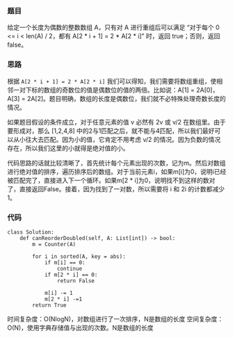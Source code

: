 ### 题目

给定一个长度为偶数的整数数组 A，只有对 A 进行重组后可以满足 “对于每个 0 <= i < len(A) / 2，都有 A[2 * i + 1] = 2 * A[2 * i]” 时，返回 true；否则，返回 false。

### 思路

根据 `A[2 * i + 1] = 2 * A[2 * i]` 我们可以得知，我们需要将数组重组，使相邻一对下标的数组的奇数位的值是偶数位的值的两倍。比如说：A[1] = 2A[0]，A[3] = 2A[2]。题目明确，数组的长度是偶数位，我们就不必特殊处理奇数长度的情况。

如果题目假设的条件成立，对于任意元素的值 v 必然有 2v 或 v/2 在数组里。由于要形成对，那么 [1,2,4,8] 中的2与1匹配之后，就不能与4匹配，所以我们最好可以从小往大去匹配。因为小的值，它肯定不用考虑 v/2 的情况。因为负数的情况存在，所以我们这里的小就得是绝对值的小。

代码思路的话就比较清晰了，首先统计每个元素出现的次数，记为m。然后对数组进行绝对值的排序，遍历排序后的数组。对于当前元素i，如果m[i]为0，说明i已经被匹配完了，直接进入下一个循环。如果m[2 * i]为0，说明找不到这样的数对了，直接返回False。接着，因为找到了一对数，所以需要将 i 和 2i 的计数都减少1。

### 代码

```python3
class Solution:
    def canReorderDoubled(self, A: List[int]) -> bool:
        m = Counter(A)

        for i in sorted(A, key = abs):
            if m[i] == 0:
                continue
            if m[2 * i] == 0:
                return False
            
            m[i] -= 1
            m[2 * i] -=1
        return True
```
时间复杂度：O(NlogN)，对数组进行了一次排序，N是数组的长度
空间复杂度：O(N)，使用字典存储值与出现的次数。N是数组的长度
